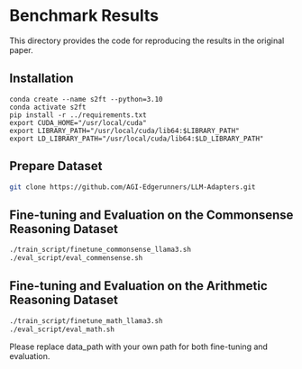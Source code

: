 # Benchmark Results

This directory provides the code for reproducing the results in the original paper.

## Installation

```
conda create --name s2ft --python=3.10
conda activate s2ft
pip install -r ../requirements.txt
export CUDA_HOME="/usr/local/cuda"
export LIBRARY_PATH="/usr/local/cuda/lib64:$LIBRARY_PATH"
export LD_LIBRARY_PATH="/usr/local/cuda/lib64:$LD_LIBRARY_PATH"
```

## Prepare Dataset

```bash
git clone https://github.com/AGI-Edgerunners/LLM-Adapters.git
```

## Fine-tuning and Evaluation on the Commonsense Reasoning Dataset

```bash
./train_script/finetune_commonsense_llama3.sh 
./eval_script/eval_commensense.sh
```

## Fine-tuning and Evaluation on the Arithmetic Reasoning Dataset

```bash
./train_script/finetune_math_llama3.sh 
./eval_script/eval_math.sh
```

Please replace data_path with your own path for both fine-tuning and evaluation.
